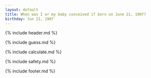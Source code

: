 ```yaml
---
layout: default
title: When was I or my baby conceived if born on June 21, 1907?
birthday: Jun 21, 1907
---
```


{% include header.md %}

{% include guess.md %}

{% include calculate.md %}

{% include safety.md %}

{% include footer.md %}



